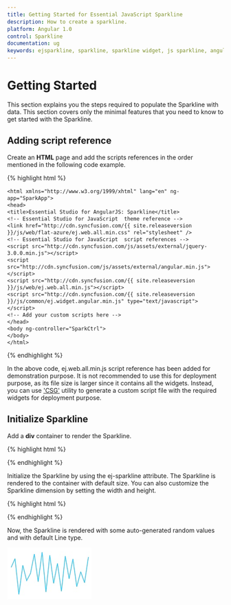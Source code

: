 ```yaml
---
title: Getting Started for Essential JavaScript Sparkline
description: How to create a sparkline.
platform: Angular 1.0
control: Sparkline
documentation: ug
keywords: ejsparkline, sparkline, sparkline widget, js sparkline, angular sparkline, angularjs sparkline, angular 1.0 sparkline, angular 1 sparkline
---
```


# Getting Started

This section explains you the steps required to populate the Sparkline with data. This section covers only the minimal features that you need to know to get started with the Sparkline.

## Adding script reference

Create an **HTML** page and add the scripts references in the order mentioned in the following code example.

{% highlight html %}

<!DOCTYPE html>
    <html xmlns="http://www.w3.org/1999/xhtml" lang="en" ng-app="SparkApp">
    <head>
    <title>Essential Studio for AngularJS: Sparkline</title>
    <!-- Essential Studio for JavaScript  theme reference -->
    <link href="http://cdn.syncfusion.com/{{ site.releaseversion }}/js/web/flat-azure/ej.web.all.min.css" rel="stylesheet" />
    <!-- Essential Studio for JavaScript  script references -->
    <script src="http://cdn.syncfusion.com/js/assets/external/jquery-3.0.0.min.js"></script>
    <script src="http://cdn.syncfusion.com/js/assets/external/angular.min.js"></script>    
    <script src="http://cdn.syncfusion.com/{{ site.releaseversion }}/js/web/ej.web.all.min.js"></script>
    <script src="http://cdn.syncfusion.com/{{ site.releaseversion }}/js/common/ej.widget.angular.min.js" type="text/javascript"></script>
    <!-- Add your custom scripts here -->
    </head>
    <body ng-controller="SparkCtrl">
    </body>
    </html>

{% endhighlight %}

In the above code, ej.web.all.min.js script reference has been added for demonstration purpose. It is not recommended to use this for deployment purpose, as its file size is larger since it contains all the widgets. Instead, you can use ['CSG'](http://csg.syncfusion.com/) utility to generate a custom script file with the required widgets for deployment purpose.

## Initialize Sparkline

Add a **div** container to render the Sparkline.

{% highlight html %}


<body ng-controller="SparkCtrl">
    <div id="container" ej-sparkline>
    </div>
</body>

{% endhighlight %}

Initialize the Sparkline by using the ej-sparkline attribute. The Sparkline is rendered to the container with default size. You can also customize the Sparkline dimension by setting the width and height.

{% highlight html %}

<body ng-controller="SparkCtrl">
    <div id="container" ej-sparkline e-size-height="100px" e-size-width="400px">
    </div>
    <script>
        angular.module('SparkApp', ['ejangular'])
        .controller('SparkCtrl', function ($scope) {
                  });
    </script>
</body>

{% endhighlight %}

Now, the Sparkline is rendered with some auto-generated random values and with default Line type. 

![](Getting-Started_images/Getting-Started_img1.png)